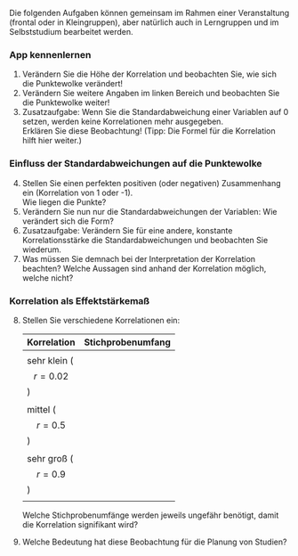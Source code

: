Die folgenden Aufgaben können gemeinsam im Rahmen einer Veranstaltung (frontal oder in Kleingruppen), aber natürlich auch in Lerngruppen und im Selbststudium bearbeitet werden.

### App kennenlernen

 1. Verändern Sie die Höhe der Korrelation und beobachten Sie, wie sich die Punktewolke verändert!  
 2. Verändern Sie weitere Angaben im linken Bereich und beobachten Sie die Punktewolke weiter!  
 3. Zusatzaufgabe: Wenn Sie die Standardabweichung einer Variablen auf 0 setzen, werden keine Korrelationen mehr ausgegeben.  
 Erklären Sie diese Beobachtung! (Tipp: Die Formel für die Korrelation hilft hier weiter.)
 
### Einfluss der Standardabweichungen auf die Punktewolke

 4. Stellen Sie einen perfekten positiven (oder negativen) Zusammenhang ein (Korrelation von 1 oder -1).  
 Wie liegen die Punkte?  
 5. Verändern Sie nun nur die Standardabweichungen der Variablen: Wie verändert sich die Form?  
 6. Zusatzaufgabe: Verändern Sie für eine andere, konstante Korrelationsstärke die Standardabweichungen und beobachten Sie wiederum.  
 7. Was müssen Sie demnach bei der Interpretation der Korrelation beachten? Welche Aussagen sind anhand der Korrelation möglich, welche nicht?
 
### Korrelation als Effektstärkemaß 

 8. Stellen Sie verschiedene Korrelationen ein:
 
    Korrelation              | Stichprobenumfang 
    -------------------------|-----------------
                             |
    sehr klein ($$r= 0.02$$) |  
                             |
    mittel ($$r = 0.5$$)     |
                             |
    sehr groß ($$r = 0.9$$)  |
                             |
    
    Welche Stichprobenumfänge werden jeweils ungefähr benötigt, damit die Korrelation signifikant wird?  
  8. Welche Bedeutung hat diese Beobachtung für die Planung von Studien?




